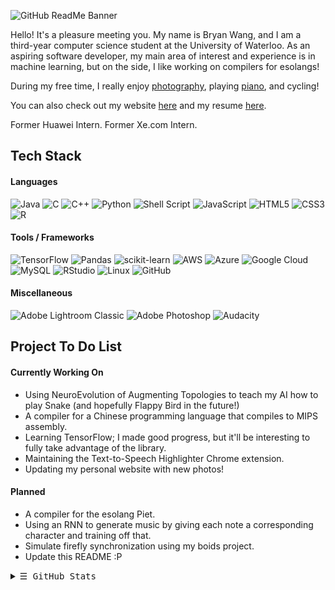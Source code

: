 ![GitHub ReadMe Banner](https://github.com/CanadianCrafter/CanadianCrafter/assets/62266519/bb3d37b7-9b95-4e68-8cfa-abc45702df12)

Hello! It's a pleasure meeting you. My name is Bryan Wang, and I am a third-year computer science student at the University of Waterloo. As an aspiring software developer, my main area of interest and experience is in machine learning, but on the side, I like working on compilers for esolangs!

During my free time, I really enjoy [photography](https://canadiancrafter.github.io/photography.html), playing [piano](https://www.bilibili.com/video/BV1Et4y1M78s/?spm_id_from=333.999.0.0), and cycling!

You can also check out my website [here](https://canadiancrafter.github.io/) and my resume [here](https://canadiancrafter.github.io/Resumes/Resume%20May%202024.pdf).

Former Huawei Intern.
Former Xe.com Intern.

## Tech Stack
#### Languages
![Java](https://img.shields.io/badge/java-%23ED8B00.svg?style=for-the-badge&logo=openjdk&logoColor=white)
![C](https://img.shields.io/badge/c-%2300599C.svg?style=for-the-badge&logo=c&logoColor=white)
![C++](https://img.shields.io/badge/c++-%2300599C.svg?style=for-the-badge&logo=c%2B%2B&logoColor=white)
![Python](https://img.shields.io/badge/python-3670A0?style=for-the-badge&logo=python&logoColor=ffdd54)
![Shell Script](https://img.shields.io/badge/shell_script-%23121011.svg?style=for-the-badge&logo=gnu-bash&logoColor=white)
![JavaScript](https://img.shields.io/badge/javascript-%23323330.svg?style=for-the-badge&logo=javascript&logoColor=%23F7DF1E)
![HTML5](https://img.shields.io/badge/html5-%23E34F26.svg?style=for-the-badge&logo=html5&logoColor=white)
![CSS3](https://img.shields.io/badge/css3-%231572B6.svg?style=for-the-badge&logo=css3&logoColor=white)
![R](https://img.shields.io/badge/r-%23276DC3.svg?style=for-the-badge&logo=r&logoColor=white)

#### Tools / Frameworks
![TensorFlow](https://img.shields.io/badge/TensorFlow-%23FF6F00.svg?style=for-the-badge&logo=TensorFlow&logoColor=white)
![Pandas](https://img.shields.io/badge/pandas-%23150458.svg?style=for-the-badge&logo=pandas&logoColor=white)
![scikit-learn](https://img.shields.io/badge/scikit--learn-%23F7931E.svg?style=for-the-badge&logo=scikit-learn&logoColor=white)
![AWS](https://img.shields.io/badge/AWS-%23FF9900.svg?style=for-the-badge&logo=amazon-aws&logoColor=white)
![Azure](https://img.shields.io/badge/azure-%230072C6.svg?style=for-the-badge&logo=microsoftazure&logoColor=white)
![Google Cloud](https://img.shields.io/badge/GoogleCloud-%234285F4.svg?style=for-the-badge&logo=google-cloud&logoColor=white)
![MySQL](https://img.shields.io/badge/mysql-%2300f.svg?style=for-the-badge&logo=mysql&logoColor=white)
![RStudio](https://img.shields.io/badge/RStudio-4285F4?style=for-the-badge&logo=rstudio&logoColor=white)
![Linux](https://img.shields.io/badge/Linux-FCC624?style=for-the-badge&logo=linux&logoColor=black)
![GitHub](https://img.shields.io/badge/github-%23121011.svg?style=for-the-badge&logo=github&logoColor=white)

#### Miscellaneous
![Adobe Lightroom Classic](https://img.shields.io/badge/Adobe%20Lightroom%20Classic-31A8FF.svg?style=for-the-badge&logo=Adobe%20Lightroom%20Classic&logoColor=white)
![Adobe Photoshop](https://img.shields.io/badge/adobe%20photoshop-%2331A8FF.svg?style=for-the-badge&logo=adobe%20photoshop&logoColor=white)
![Audacity](https://img.shields.io/badge/Audacity-0000CC?style=for-the-badge&logo=audacity&logoColor=white)

## Project To Do List
#### Currently Working On
* Using NeuroEvolution of Augmenting Topologies to teach my AI how to play Snake (and hopefully Flappy Bird in the future!)
* A compiler for a Chinese programming language that compiles to MIPS assembly.
* Learning TensorFlow; I made good progress, but it'll be interesting to fully take advantage of the library.
* Maintaining the Text-to-Speech Highlighter Chrome extension.
* Updating my personal website with new photos!

#### Planned
* A compiler for the esolang Piet.
* Using an RNN to generate music by giving each note a corresponding character and training off that.
* Simulate firefly synchronization using my boids project.
* Update this README :P

<details>
  <summary><samp>&#9776; GitHub Stats </samp></summary>
  <p align="center">
    <picture>
      <source 
        srcset="https://github-readme-stats.vercel.app/api?username=CanadianCrafter&show_icons=true&theme=dark"
        media="(prefers-color-scheme: dark)"
      />
      <source
        srcset="https://github-readme-stats.vercel.app/api?username=CanadianCrafter&show_icons=true"
        media="(prefers-color-scheme: light), (prefers-color-scheme: no-preference)"
      />
      <img src="https://github-readme-stats.vercel.app/api?username=anuraghazra&show_icons=true" />
    </picture>
    <br />
    <picture>
      <source 
        srcset="https://github-readme-streak-stats.herokuapp.com/?user=CanadianCrafter&theme=dark"
        media="(prefers-color-scheme: dark)"
      />
      <source
        srcset="https://github-readme-streak-stats.herokuapp.com/?user=CanadianCrafter&theme=light"
        media="(prefers-color-scheme: light), (prefers-color-scheme: no-preference)"
      />
      <img src="https://github-readme-stats.vercel.app/api?username=anuraghazra&show_icons=true" />
    </picture>
    <br />

      
  The pretty diagrams are courtesy of <a href="https://github.com/anuraghazra/github-readme-stats">github-readme-stats</a>
  The pretty badges are courtesy of <a href="https://github.com/Ileriayo/markdown-badges">markdown-badges</a>
  </p>
</details>

